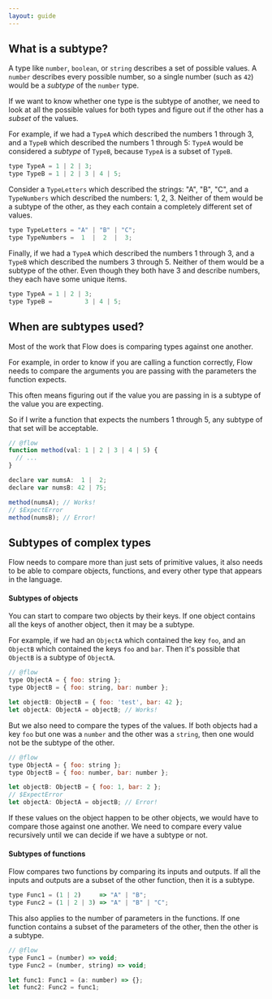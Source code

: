 ```yaml
---
layout: guide
---
```


## What is a subtype? <a class="toc" id="toc-what-is-a-subtype" href="#toc-what-is-a-subtype"></a>

A type like `number`, `boolean`, or `string` describes a set of possible
values. A `number` describes every possible number, so a single number
(such as `42`) would be a *subtype* of the `number` type.

If we want to know whether one type is the subtype of another, we need to look at
all the possible values for both types and figure out if the other has a
_subset_ of the values.

For example, if we had a `TypeA` which described the numbers 1 through 3, and
a `TypeB` which described the numbers 1 through 5: `TypeA` would be considered
a _subtype_ of `TypeB`, because `TypeA` is a subset of `TypeB`.

```js
type TypeA = 1 | 2 | 3;
type TypeB = 1 | 2 | 3 | 4 | 5;
```

Consider a `TypeLetters` which described the strings: "A", "B", "C", and a
`TypeNumbers` which described the numbers: 1, 2, 3. Neither of them would
be a subtype of the other, as they each contain a completely different set of
values.

```js
type TypeLetters = "A" | "B" | "C";
type TypeNumbers =  1  |  2  |  3;
```

Finally, if we had a `TypeA` which described the numbers 1 through 3, and a
`TypeB` which described the numbers 3 through 5. Neither of them would be a
subtype of the other. Even though they both have 3 and describe numbers, they
each have some unique items.

```js
type TypeA = 1 | 2 | 3;
type TypeB =         3 | 4 | 5;
```

## When are subtypes used? <a class="toc" id="toc-when-are-subtypes-used" href="#toc-when-are-subtypes-used"></a>

Most of the work that Flow does is comparing types against one another.

For example, in order to know if you are calling a function correctly, Flow
needs to compare the arguments you are passing with the parameters the
function expects.

This often means figuring out if the value you are passing in is a subtype of
the value you are expecting.

So if I write a function that expects the numbers 1 through 5, any subtype of
that set will be acceptable.

```js
// @flow
function method(val: 1 | 2 | 3 | 4 | 5) {
  // ...
}

declare var numsA:  1 |  2;
declare var numsB: 42 | 75;

method(numsA); // Works!
// $ExpectError
method(numsB); // Error!
```

## Subtypes of complex types <a class="toc" id="toc-subtypes-of-complex-types" href="#toc-subtypes-of-complex-types"></a>

Flow needs to compare more than just sets of primitive values, it also needs to
be able to compare objects, functions, and every other type that appears in the
language.

#### Subtypes of objects <a class="toc" id="toc-subtypes-of-objects" href="#toc-subtypes-of-objects"></a>

You can start to compare two objects by their keys. If one object contains all
the keys of another object, then it may be a subtype.

For example, if we had an `ObjectA` which contained the key `foo`, and an
`ObjectB` which contained the keys `foo` and `bar`. Then it's possible that
`ObjectB` is a subtype of `ObjectA`.

```js
// @flow
type ObjectA = { foo: string };
type ObjectB = { foo: string, bar: number };

let objectB: ObjectB = { foo: 'test', bar: 42 };
let objectA: ObjectA = objectB; // Works!
```

But we also need to compare the types of the values. If both objects had a key
`foo` but one was a `number` and the other was a `string`, then one would not
be the subtype of the other.

```js
// @flow
type ObjectA = { foo: string };
type ObjectB = { foo: number, bar: number };

let objectB: ObjectB = { foo: 1, bar: 2 };
// $ExpectError
let objectA: ObjectA = objectB; // Error!
```

If these values on the object happen to be other objects, we would have to
compare those against one another. We need to compare every value 
recursively until we can decide if we have a subtype or not.

#### Subtypes of functions <a class="toc" id="toc-subtypes-of-functions" href="#toc-subtypes-of-functions"></a>

Flow compares two functions by comparing its inputs and outputs. If all the
inputs and outputs are a subset of the other function, then it is a subtype.

```js
type Func1 = (1 | 2)     => "A" | "B";
type Func2 = (1 | 2 | 3) => "A" | "B" | "C";
```

This also applies to the number of parameters in the functions. If one function
contains a subset of the parameters of the other, then the other is a subtype.

```js
// @flow
type Func1 = (number) => void;
type Func2 = (number, string) => void;

let func1: Func1 = (a: number) => {};
let func2: Func2 = func1;
```
